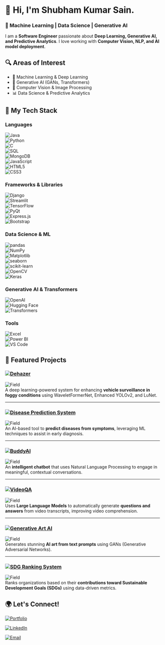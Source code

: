 # 👋 Hi, I'm Shubham Kumar Sain.  
### 🚀 Machine Learning | Data Science | Generative AI  

I am a **Software Engineer** passionate about **Deep Learning, Generative AI, and Predictive Analytics**. I love working with **Computer Vision, NLP, and AI model deployment**.

## 🔍 Areas of Interest  
- 🧠 Machine Learning & Deep Learning  
- 🤖 Generative AI (GANs, Transformers)  
- 🔬 Computer Vision & Image Processing  
- 📊 Data Science & Predictive Analytics  

## 🚀 My Tech Stack  

### Languages  
![Java](https://img.shields.io/badge/Java-007396?style=for-the-badge&logo=java&logoColor=white)  
![Python](https://img.shields.io/badge/Python-3776AB?style=for-the-badge&logo=python&logoColor=white)  
![C](https://img.shields.io/badge/C-00599C?style=for-the-badge&logo=c&logoColor=white)  
![SQL](https://img.shields.io/badge/SQL-4479A1?style=for-the-badge&logo=mysql&logoColor=white)  
![MongoDB](https://img.shields.io/badge/MongoDB-47A248?style=for-the-badge&logo=mongodb&logoColor=white)  
![JavaScript](https://img.shields.io/badge/JavaScript-F7DF1E?style=for-the-badge&logo=javascript&logoColor=black)  
![HTML5](https://img.shields.io/badge/HTML5-E34F26?style=for-the-badge&logo=html5&logoColor=white)  
![CSS3](https://img.shields.io/badge/CSS3-1572B6?style=for-the-badge&logo=css3&logoColor=white)  

### Frameworks & Libraries  
![Django](https://img.shields.io/badge/Django-092E20?style=for-the-badge&logo=django&logoColor=white)  
![Streamlit](https://img.shields.io/badge/Streamlit-FF4B4B?style=for-the-badge&logo=streamlit&logoColor=white)  
![TensorFlow](https://img.shields.io/badge/TensorFlow-FF6F00?style=for-the-badge&logo=tensorflow&logoColor=white)  
![PyQt](https://img.shields.io/badge/PyQt-41CD52?style=for-the-badge&logo=qt&logoColor=white)  
![Express.js](https://img.shields.io/badge/Express.js-000000?style=for-the-badge&logo=express&logoColor=white)  
![Bootstrap](https://img.shields.io/badge/Bootstrap-7952B3?style=for-the-badge&logo=bootstrap&logoColor=white)  

### Data Science & ML  
![pandas](https://img.shields.io/badge/Pandas-150458?style=for-the-badge&logo=pandas&logoColor=white)  
![NumPy](https://img.shields.io/badge/NumPy-013243?style=for-the-badge&logo=numpy&logoColor=white)  
![Matplotlib](https://img.shields.io/badge/Matplotlib-0077B5?style=for-the-badge&logo=matplotlib&logoColor=white)  
![seaborn](https://img.shields.io/badge/Seaborn-3776AB?style=for-the-badge&logo=python&logoColor=white)  
![scikit-learn](https://img.shields.io/badge/scikit--learn-F7931E?style=for-the-badge&logo=scikit-learn&logoColor=white)  
![OpenCV](https://img.shields.io/badge/OpenCV-5C3EE8?style=for-the-badge&logo=opencv&logoColor=white)  
![Keras](https://img.shields.io/badge/Keras-D00000?style=for-the-badge&logo=keras&logoColor=white)  

### Generative AI & Transformers  
![OpenAI](https://img.shields.io/badge/OpenAI-412991?style=for-the-badge&logo=openai&logoColor=white)  
![Hugging Face](https://img.shields.io/badge/Hugging%20Face-FFD54F?style=for-the-badge&logo=huggingface&logoColor=black)  
![Transformers](https://img.shields.io/badge/Transformers-FF6F00?style=for-the-badge&logo=tensorflow&logoColor=white)  


### Tools  
![Excel](https://img.shields.io/badge/Excel-217346?style=for-the-badge&logo=microsoft-excel&logoColor=white)  
![Power BI](https://img.shields.io/badge/Power%20BI-F2C811?style=for-the-badge&logo=powerbi&logoColor=black)  
![VS Code](https://img.shields.io/badge/VS%20Code-007ACC?style=for-the-badge&logo=visual-studio-code&logoColor=white)  


## 📌 Featured Projects  

### [![Dehazer](https://img.shields.io/badge/Smart%20Vehicle%20Surveillance-blueviolet?style=for-the-badge)](https://github.com/shubh637/Dehazer)
![Field](https://img.shields.io/badge/Field-Deep%20Learning-red?style=flat-square) <br>
A deep learning-powered system for enhancing **vehicle surveillance in foggy conditions** using WaveletFormerNet, Enhanced YOLOv2, and LuNet.

---

### [![Disease Prediction System](https://img.shields.io/badge/Disease%20Prediction%20System-brightgreen?style=for-the-badge)](https://github.com/shubh637/Disease_prediction)
![Field](https://img.shields.io/badge/Field-Machine%20Learning-blue?style=flat-square)<br> 
An AI-based tool to **predict diseases from symptoms**, leveraging ML techniques to assist in early diagnosis.

---

### [![BuddyAI](https://img.shields.io/badge/BuddyAI-yellow?style=for-the-badge)](https://github.com/shubh637/BuddyAI)
![Field](https://img.shields.io/badge/Field-NLP%20%26%20AI-blueviolet?style=flat-square)<br> 
An **intelligent chatbot** that uses Natural Language Processing to engage in meaningful, contextual conversations.

---

### [![VideoQA](https://img.shields.io/badge/VideoQA-orange?style=for-the-badge)](https://github.com/shubh637/VideoQA-using-LLM)
![Field](https://img.shields.io/badge/Field-LLM%20%2F%20GenAI-red?style=flat-square)<br> 
Uses **Large Language Models** to automatically generate **questions and answers** from video transcripts, improving video comprehension.

---

### [![Generative Art AI](https://img.shields.io/badge/Generative%20Art%20AI-red?style=for-the-badge)](https://github.com/shubh637/Text_to_Image_using_generative-AI)
![Field](https://img.shields.io/badge/Field-Generative%20AI-pink?style=flat-square)<br> 
Generates stunning **AI art from text prompts** using GANs (Generative Adversarial Networks).

---

### [![SDG Ranking System](https://img.shields.io/badge/Sustainable%20Development%20Ranking%20System-blue?style=for-the-badge)](https://github.com/shubh637/Sustainable-Development-Ranking-System)
![Field](https://img.shields.io/badge/Field-Web%20Development%20%2F%20Data%20Science-brightgreen?style=flat-square)<br> 
Ranks organizations based on their **contributions toward  Sustainable Development Goals (SDGs)** using data-driven metrics.



## 🌍 Let's Connect!  
[![Portfolio](https://img.shields.io/badge/Visit-Portfolio-orange?style=for-the-badge)](https://shubh637.github.io/portfolio/)

[![LinkedIn](https://img.shields.io/badge/LinkedIn-0A66C2?style=for-the-badge&logo=linkedin&logoColor=white)](https://www.linkedin.com/in/shubham-sain-b63882250/)  

[![Email](https://img.shields.io/badge/Email-D14836?style=for-the-badge&logo=gmail&logoColor=white)](mailto:shubhamsain9640@gmail.com)

